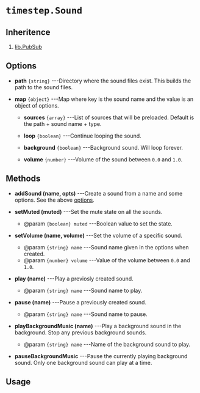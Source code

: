 # `timestep.Sound`

## Inheritence

1. [lib.PubSub](./lib-pubsub.md)

## Options

* __path__ `{string}` ---Directory where the sound files exist. This builds the path to the sound files.

* __map__ `{object}` ---Map where key is the sound name and the value is an object of options.
	
	* __sources__ `{array}` ---List of sources that will be preloaded. Default is the path + sound name + type.

	* __loop__ `{boolean}` ---Continue looping the sound.

	* __background__ `{boolean}` ---Background sound. Will loop forever.

	* __volume__ `{number}` ---Volume of the sound between `0.0` and `1.0`.

## Methods

* __addSound (name, opts)__ ---Create a sound from a name and some options. See the above [options](#options).

* __setMuted (muted)__ ---Set the mute state on all the sounds.
	* @param `{boolean} muted` ---Boolean value to set the state.

* __setVolume (name, volume)__ ---Set the volume of a specific sound.
	* @param `{string} name` ---Sound name given in the options when created.
	* @param `{number} volume` ---Value of the volume between `0.0` and `1.0`.

* __play (name)__ ---Play a previosly created sound.
	* @param `{string} name` ---Sound name to play.

* __pause (name)__ ---Pause a previously created sound.
	* @param `{string} name` ---Sound name to pause.

* __playBackgroundMusic (name)__ ---Play a background sound in the background. Stop any previous background sounds.
	* @param `{string} name` ---Name of the background sound to play.

* __pauseBackgroundMusic__ ---Pause the currently playing background sound. Only one background sound can play at a time.

## Usage


